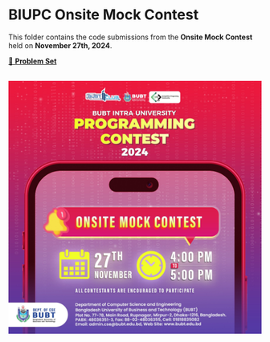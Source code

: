 # BIUPC Onsite Mock Contest

This folder contains the code submissions from the **Onsite Mock Contest** held on **November 27th, 2024**.

[📄 **Problem Set**](./problemset.pdf)

<p align="center"></br><img src="./poster.jpg" alt="BIUPC 2.0 2024 Poster"/></p>
